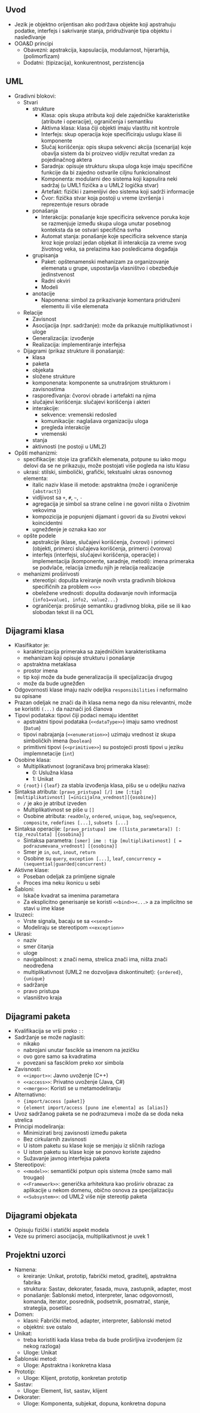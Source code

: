 ## Uvod
- Jezik je objektno orijentisan ako podržava objekte koji apstrahuju podatke, interfejs i sakrivanje stanja, pridruživanje tipa objektu i nasleđivanje
- OOA&D principi
    - Obavezni: apstrakcija, kapsulacija, modularnost, hijerarhija, (polimorfizam)
    - Dodatni: (tipizacija), konkurentnost, perzistencija

## UML
- Gradivni blokovi:
    - Stvari
        - strukture
            - Klasa: opis skupa atributa koji dele zajedničke karakteristike (atribute i operacije), ograničenja i semantiku
            - Aktivna klasa: klasa čiji objekti imaju vlastitu nit kontrole
            - Interfejs: skup operacija koje specificiraju uslugu klase ili komponente
            - Slučaj korišćenja: opis skupa sekvenci akcija (scenarija) koje obavlja sistem da bi proizveo vidljiv rezultat vredan za pojedinačnog aktera
            - Saradnja: opisuje strukturu skupa uloga koje imaju specifične funkcije da bi zajedno ostvarile ciljnu funkcionalnost
            - Komponenta: modularni deo sistema koji kapsulira neki sadržaj (u UML1 fizička a u UML2 logička stvar)
            - Artefakt: fizički i zamenljivi deo sistema koji sadrži informacije
            - Čvor: fizička stvar koja postoji u vreme izvršenja i reprezentuje resurs obrade
        - ponašanja
            - Interakcija: ponašanje koje specificira sekvence poruka koje se razmenjuje između skupa uloga unutar posebnog konteksta da se ostvari specifična svrha
            - Automat stanja: ponašanje koje specificira sekvence stanja kroz koje prolazi jedan objekat ili interakcija za vreme svog životnog veka, sa prelazima kao posledicama događaja
        - grupisanja
            - Paket: opštenamenski mehanizam za organizovanje elemenata u grupe, uspostavlja vlasništvo i obezbeđuje jedinstvenost
            - Radni okviri
            - Modeli
        - anotacije
            - Napomena: simbol za prikazivanje komentara pridruženi elementu ili više elemenata
    - Relacije
        - Zavisnost
        - Asocijacija (npr. sadržanje): može da prikazuje multiplikativnost i uloge
        - Generalizacija: izvođenje
        - Realizacija: implementiranje interfejsa
    - Dijagrami (prikaz strukture ili ponašanja):
        - klasa
        - paketa
        - objekata
        - složene strukture
        - komponenata: komponente sa unutrašnjom strukturom i zavisnostima
        - raspoređivanja: čvorovi obrade i artefakti na njima
        - slučajevi korišćenja: slučajevi korišćenja i akteri
        - interakcije:
            - sekvence: vremenski redosled
            - komunikacije: naglašava organizaciju uloga
            - pregleda interakcije
            - vremenski
        - stanja
        - aktivnosti (ne postoji u UML2)
- Opšti mehanizmi:
    - specifikacije: stoje iza grafičkih elemenata, potpune su iako mogu delovi da se ne prikazuju, može postojati više pogleda na istu klasu
    - ukrasi: stilski, simbolički, grafički, tekstualni ukras osnovnog elementa:
        - italic naziv klase ili metode: apstraktna (može i ograničenje `{abstract}`)
        - vidljivost sa `+`, `#`, `~`, `-`
        - agregacija je simbol sa strane celine i ne govori ništa o životnim vekovima
        - kompozicija je popunjeni dijamant i govori da su životni vekovi koincidentni
        - ugnežđenje je oznaka kao xor
    - opšte podele
        - apstrakcije (klase, slučajevi korišćenja, čvorovi) i primerci (objekti, primerci slučajeva korišćenja, primerci čvorova)
        - interfejs (interfejsi, slučajevi korišćenja, operacije) i implementacija (komponente, saradnje, metodi): imena primeraka se podvlače, relacija između njih je relacija realizacije
    - mehanizmi proširivosti
        - stereotipi: dopušta kreiranje novih vrsta gradivnih blokova specifičnih za problem `<<>>`
        - obeležene vrednosti: dopušta dodavanje novih informacija `{info1=value1, info2, value2...}`
        - ograničenja: proširuje semantiku gradivnog bloka, piše se ili kao slobodan tekst ili na OCL

## Dijagrami klasa
- Klasifikator je:
    - karakterizacija primeraka sa zajedničkim karakteristikama
    - mehanizam koji opisuje strukturu i ponašanje
    - apstraktna metaklasa
    - prostor imena
    - tip koji može da bude generalizacija ili specijalizacija drugog
    - može da bude ugnežđen
- Odgovornosti klase imaju naziv odeljka `responsibilities` i neformalno su opisane
- Prazan odeljak ne znači da ih klasa nema nego da nisu relevantni, može se koristiti `(...)` da naznači još članova
- Tipovi podataka: tipovi čiji podaci nemaju identitet
    - apstraktni tipovi podataka (`<<dataType>>`) imaju samo vrednost (`Datum`)
    - tipovi nabrajanja (`<<enumeration>>`) uzimaju vrednost iz skupa simboličkih imena (`boolean`)
    - primitivni tipovi (`<<primitive>>`) su postojeći prosti tipovi u jeziku implemnetacije (`int`)
- Osobine klasa:
    - Multiplikativnost (ograničava broj primeraka klase):
        - 0: Uslužna klasa
        - 1: Unikat
    - `{root}` i `{leaf}` za stabla izvođenja klasa, pišu se u odeljku naziva
- Sintaksa atributa: `[pravo_pristupa] [/] ime [:tip] [multiplikativnost] [=inicijalna_vrednost][{osobine}]`
    - `/` je ako je atribut izveden
    - Multiplikativnost se piše u `[]`
    - Osobine atributa: `readOnly`, `ordered`, `unique`, `bag`, `seq`/`sequence`, `composite`, `redefines [...]`, `subsets [...]`
- Sintaksa operacije: `[pravo_pristupa] ime ([lista_parametara]) [: tip_rezultata] [{osobina}]`
    - Sintaksa parametra: `[smer] ime : tip [multiplikativnost] [ = podrazumevana_vrednost] [{osobina}]`
    - Smer je `in`, `out`, `inout`, `return`
    - Osobine su `query`, `exception [...]`, `leaf`, `concurrency = (sequential|guarded|concurrent)`
- Aktivne klase:
    - Poseban odeljak za primljene signale
    - Proces ima neku ikonicu u sebi
- Šabloni:
    - Iskače kvadrat sa imenima parametara
    - Za eksplicitno generisanje se koristi `<<bind>><...>` a za implicitno se stavi u ime klase
- Izuzeci:
    - Vrste signala, bacaju se sa `<<send>>`
    - Modeliraju se stereotipom `<<exception>>`
- Ukrasi:
    - naziv
    - smer čitanja
    - uloge
    - navigabilnost: x znači nema, strelica znači ima, ništa znači neodređena
    - multiplikativnost (UML2 ne dozvoljava diskontinuitet): `{ordered}`, `{unique}`
    - sadržanje
    - pravo pristupa
    - vlasništvo kraja

## Dijagrami paketa
- Kvalifikacija se vrši preko `::`
- Sadržanje se može naglasiti:
    - nikako
    - nabrojani unutar fascikle sa imenom na jezičku
    - ovo gore samo sa kvadratima
    - povezani sa fasciklom preko xor simbola
- Zavisnosti:
    - `<<import>>`: Javno uvoženje (C++)
    - `<<access>>`: Privatno uvoženje (Java, C#)
    - `<<merge>>`: Koristi se u metamodeliranju
- Alternativno:
    - `{import/access [paket]}`
    - `{element import/access [puno ime elementa] as [alias]}`
- Uvoz sadržanog paketa se ne podrazumeva i može da se doda neka strelica
- Principi modeliranja:
    - Minimizirati broj zavisnosti između paketa
    - Bez cirkularnih zavisnosti
    - U istom paketu su klase koje se menjaju iz sličnih razloga
    - U istom paketu su klase koje se ponovo koriste zajedno
    - Sužavanje javnog interfejsa paketa
- Stereotipovi:
    - `<<model>>`: semantički potpun opis sistema (može samo mali trougao)
    - `<<Framework>>`: generička arhitektura kao proširiv obrazac za aplikacije u nekom domenu, obično osnova za specijalizaciju
    - `<<Subsystem>>`: od UML2 više nije stereotip paketa

## Dijagrami objekata
- Opisuju fizički i statički aspekt modela
- Veze su primerci asocijacija, multiplikativnost je uvek 1

## Projektni uzorci
- Namena:
    - kreiranje: Unikat, prototip, fabrički metod, graditelj, apstraktna fabrika
    - struktura: Sastav, dekorater, fasada, muva, zastupnik, adapter, most
    - ponašanje: Šablonski metod, interpreter, lanac odgovornosti, komanda, iterator, posrednik, podsetnik, posmatrač, stanje, strategija, posetilac
- Domen:
    - klasni: Fabrički metod, adapter, interpreter, šablonski metod
    - objektni: sve ostalo
- Unikat:
    - treba koristiti kada klasa treba da bude proširljiva izvođenjem (iz nekog razloga)
    - Uloge: Unikat
- Šablonski metod:
    - Uloge: Apstraktna i konkretna klasa
- Prototip:
    - Uloge: Klijent, prototip, konkretan prototip
- Sastav:
    - Uloge: Element, list, sastav, klijent
- Dekorater:
    - Uloge: Komponenta, subjekat, dopuna, konkretna dopuna
